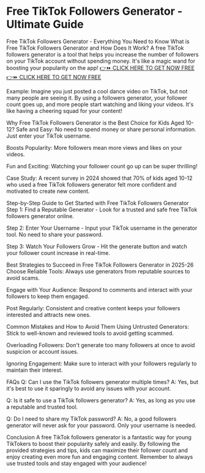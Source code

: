 # Free TikTok Followers Generator - Ultimate Guide
Free TikTok Followers Generator - Everything You Need to Know
What is Free TikTok Followers Generator and How Does It Work?
A free TikTok followers generator is a tool that helps you increase the number of followers on your TikTok account without spending money. It's like a magic wand for boosting your popularity on the app!
[👉⏩ CLICK HERE TO GET NOW FREE](https://ecomadboosters.xyz/%20free%20tiktok%20followers%20generator/)
[👉⏩ CLICK HERE TO GET NOW FREE](https://ecomadboosters.xyz/%20free%20tiktok%20followers%20generator/)

Example: Imagine you just posted a cool dance video on TikTok, but not many people are seeing it. By using a followers generator, your follower count goes up, and more people start watching and liking your videos. It's like having a cheering squad for your content!

Why Free TikTok Followers Generator is the Best Choice for Kids Aged 10-12?
Safe and Easy: No need to spend money or share personal information. Just enter your TikTok username.

Boosts Popularity: More followers mean more views and likes on your videos.

Fun and Exciting: Watching your follower count go up can be super thrilling!

Case Study: A recent survey in 2024 showed that 70% of kids aged 10-12 who used a free TikTok followers generator felt more confident and motivated to create new content.

Step-by-Step Guide to Get Started with Free TikTok Followers Generator
Step 1: Find a Reputable Generator - Look for a trusted and safe free TikTok followers generator online.

Step 2: Enter Your Username - Input your TikTok username in the generator tool. No need to share your password.

Step 3: Watch Your Followers Grow - Hit the generate button and watch your follower count increase in real-time.

Best Strategies to Succeed in Free TikTok Followers Generator in 2025-26
Choose Reliable Tools: Always use generators from reputable sources to avoid scams.

Engage with Your Audience: Respond to comments and interact with your followers to keep them engaged.

Post Regularly: Consistent and creative content keeps your followers interested and attracts new ones.

Common Mistakes and How to Avoid Them
Using Untrusted Generators: Stick to well-known and reviewed tools to avoid getting scammed.

Overloading Followers: Don't generate too many followers at once to avoid suspicion or account issues.

Ignoring Engagement: Make sure to interact with your followers regularly to maintain their interest.

FAQs
Q: Can I use the TikTok followers generator multiple times? A: Yes, but it's best to use it sparingly to avoid any issues with your account.

Q: Is it safe to use a TikTok followers generator? A: Yes, as long as you use a reputable and trusted tool.

Q: Do I need to share my TikTok password? A: No, a good followers generator will never ask for your password. Only your username is needed.

Conclusion
A free TikTok followers generator is a fantastic way for young TikTokers to boost their popularity safely and easily. By following the provided strategies and tips, kids can maximize their follower count and enjoy creating even more fun and engaging content. Remember to always use trusted tools and stay engaged with your audience!
